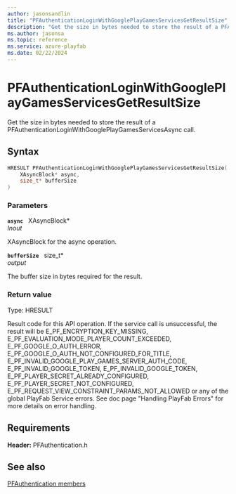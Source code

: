 ```yaml
---
author: jasonsandlin
title: "PFAuthenticationLoginWithGooglePlayGamesServicesGetResultSize"
description: "Get the size in bytes needed to store the result of a PFAuthenticationLoginWithGooglePlayGamesServicesAsync call."
ms.author: jasonsa
ms.topic: reference
ms.service: azure-playfab
ms.date: 02/22/2024
---
```


# PFAuthenticationLoginWithGooglePlayGamesServicesGetResultSize  

Get the size in bytes needed to store the result of a PFAuthenticationLoginWithGooglePlayGamesServicesAsync call.  

## Syntax  
  
```cpp
HRESULT PFAuthenticationLoginWithGooglePlayGamesServicesGetResultSize(  
    XAsyncBlock* async,  
    size_t* bufferSize  
)  
```  
  
### Parameters  
  
**`async`** &nbsp; XAsyncBlock*  
*_Inout_*  
  
XAsyncBlock for the async operation.  
  
**`bufferSize`** &nbsp; size_t*  
*output*  
  
The buffer size in bytes required for the result.  
  
  
### Return value
Type: HRESULT
  
Result code for this API operation. If the service call is unsuccessful, the result will be E_PF_ENCRYPTION_KEY_MISSING, E_PF_EVALUATION_MODE_PLAYER_COUNT_EXCEEDED, E_PF_GOOGLE_O_AUTH_ERROR, E_PF_GOOGLE_O_AUTH_NOT_CONFIGURED_FOR_TITLE, E_PF_INVALID_GOOGLE_PLAY_GAMES_SERVER_AUTH_CODE, E_PF_INVALID_GOOGLE_TOKEN, E_PF_INVALID_GOOGLE_TOKEN, E_PF_PLAYER_SECRET_ALREADY_CONFIGURED, E_PF_PLAYER_SECRET_NOT_CONFIGURED, E_PF_REQUEST_VIEW_CONSTRAINT_PARAMS_NOT_ALLOWED or any of the global PlayFab Service errors. See doc page "Handling PlayFab Errors" for more details on error handling.
  
  
## Requirements  
  
**Header:** PFAuthentication.h
  
## See also  
[PFAuthentication members](../pfauthentication_members.md)  

  
  
